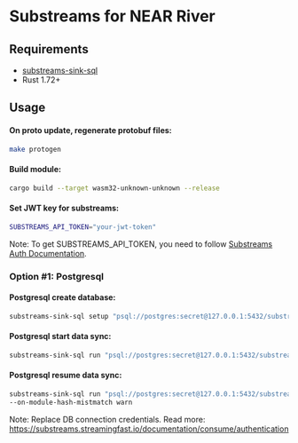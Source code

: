 # Substreams for NEAR River

## Requirements

- [substreams-sink-sql](https://github.com/streamingfast/substreams-sink-sql)
- Rust 1.72+

## Usage

#### On proto update, regenerate protobuf files:

```bash
make protogen
```

#### Build module:

```bash
cargo build --target wasm32-unknown-unknown --release
```

#### Set JWT key for substreams:

```bash
SUBSTREAMS_API_TOKEN="your-jwt-token"
```

Note: To get SUBSTREAMS_API_TOKEN, you need to follow [Substreams Auth Documentation](https://substreams.streamingfast.io/documentation/consume/authentication).

### Option #1: Postgresql

#### Postgresql create database:

```bash
substreams-sink-sql setup "psql://postgres:secret@127.0.0.1:5432/substreams_example?sslmode=disable" ./substreams.postgresql.yaml
```

#### Postgresql start data sync:

```bash
substreams-sink-sql run "psql://postgres:secret@127.0.0.1:5432/substreams_example?sslmode=disable" ./substreams.postgresql.yaml
```

#### Postgresql resume data sync:

```bash
substreams-sink-sql run "psql://postgres:secret@127.0.0.1:5432/substreams_example?sslmode=disable" ./substreams.postgresql.yaml \
--on-module-hash-mistmatch warn
```

Note: Replace DB connection credentials.
Read more: https://substreams.streamingfast.io/documentation/consume/authentication